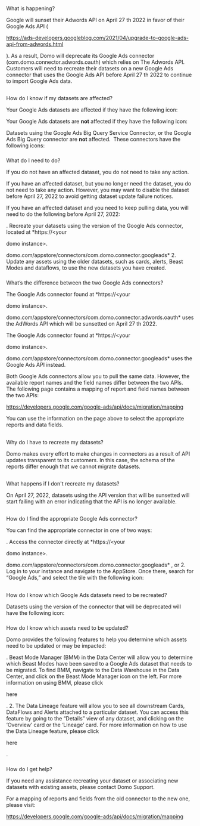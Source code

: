 


###
 What is happening?

Google will sunset their Adwords API on April 27
 th
 2022 in favor of their Google Ads API (

https://ads-developers.googleblog.com/2021/04/upgrade-to-google-ads-api-from-adwords.html

). As a result, Domo will deprecate its Google Ads connector (com.domo.connector.adwords.oauth) which relies on The Adwords API. Customers will need to recreate their datasets on a new Google Ads connector that uses the Google Ads API before April 27
 th
 2022 to continue to import Google Ads data.

##
 How do I know if my datasets are affected?

Your Google Ads datasets are affected if they have the following icon:

Your Google Ads datasets are
 **not**
 affected if they have the following icon:

Datasets using the Google Ads Big Query Service Connector, or the Google Ads Big Query connector are
 **not**
 affected.  These connectors have the following icons:


###
 What do I need to do?

If you do not have an affected dataset, you do not need to take any action.


 If you have an affected dataset, but you no longer need the dataset, you do not need to take any action. However, you may want to disable the dataset before April 27, 2022 to avoid getting dataset update failure notices.


 If you have an affected dataset and you need to keep pulling data, you will need to do the following before April 27, 2022:

. Recreate your datasets using the version of the Google Ads connector, located at
 *https://<your

domo instance>.

domo.com/appstore/connectors/com.domo.connector.googleads*
2. Update any assets using the older datasets, such as cards, alerts, Beast Modes and dataflows, to use the new datasets you have created.


###
 What’s the difference between the two Google Ads connectors?

The Google Ads connector found at
 *https://<your

domo instance>.

domo.com/appstore/connectors/com.domo.connector.adwords.oauth*
 uses the AdWords API which will be sunsetted on April 27
 th
 2022.


 The Google Ads connector found at
 *https://<your

domo instance>.

domo.com/appstore/connectors/com.domo.connector.googleads*
 uses the Google Ads API instead.


 Both Google Ads connectors allow you to pull the same data. However, the available report names and the field names differ between the two APIs. The following page contains a mapping of report and field names between the two APIs:

https://developers.google.com/google-ads/api/docs/migration/mapping

You can use the information on the page above to select the appropriate reports and data fields.

##
 Why do I have to recreate my datasets?

Domo makes every effort to make changes in connectors as a result of API updates transparent to its customers. In this case, the schema of the reports differ enough that we cannot migrate datasets.

##
 What happens if I don't recreate my datasets?

On April 27, 2022, datasets using the API version that will be sunsetted will start failing with an error indicating that the API is no longer available.

##
 How do I find the appropriate Google Ads connector?

You can find the appropriate connector in one of two ways:

. Access the connector directly at
 *https://<your

domo instance>.

domo.com/appstore/connectors/com.domo.connector.googleads*
 , or
2. Log in to your instance and navigate to the AppStore. Once there, search for “Google Ads,” and select the tile with the following icon:

##
 How do I know which Google Ads datasets need to be recreated?

Datasets using the version of the connector that will be deprecated will have the following icon:


###
 How do I know which assets need to be updated?

Domo provides the following features to help you determine which assets need to be updated or may be impacted:

. Beast Mode Manager (BMM) in the Data Center will allow you to determine which Beast Modes have been saved to a Google Ads dataset that needs to be migrated. To find BMM, navigate to the Data Warehouse in the Data Center, and click on the Beast Mode Manager icon on the left. For more information on using BMM, please click

here

.
2. The Data Lineage feature will allow you to see all downstream Cards, DataFlows and Alerts attached to a particular dataset. You can access this feature by going to the “Details” view of any dataset, and clicking on the ‘Overview’ card or the ‘Lineage’ card. For more information on how to use the Data Lineage feature, please click

here

.


###
 How do I get help?

If you need any assistance recreating your dataset or associating new datasets with existing assets, please contact Domo Support.


 For a mapping of reports and fields from the old connector to the new one, please visit:

https://developers.google.com/google-ads/api/docs/migration/mapping


